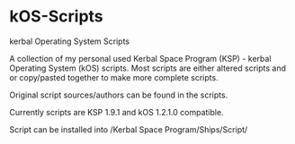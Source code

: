 # kOS-Scripts
kerbal Operating System Scripts

A collection of my personal used Kerbal Space Program (KSP) - kerbal Operating System (kOS) scripts.
Most scripts are either altered scripts and or copy/pasted together to make more complete scripts.

Original script sources/authors can be found in the scripts.

Currently scripts are KSP 1.9.1 and kOS 1.2.1.0 compatible.

Script can be installed into /Kerbal Space Program/Ships/Script/
